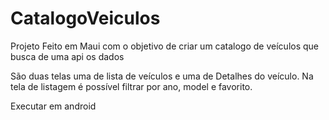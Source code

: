 # CatalogoVeiculos

Projeto Feito em Maui com o objetivo de criar um catalogo de veículos que busca de uma api os dados

São duas telas uma de lista de veículos e uma de Detalhes do veículo.
Na tela de listagem é possível filtrar por ano, model e favorito.

Executar em android 
